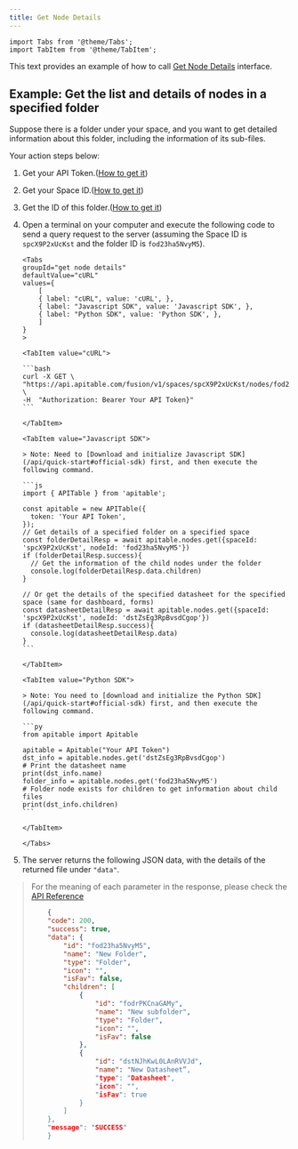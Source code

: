 ```yaml
---
title: Get Node Details
---
```


````mdx-code-block
import Tabs from '@theme/Tabs';
import TabItem from '@theme/TabItem';
````

This text provides an example of how to call [Get Node Details](/api/reference#operation/get-node-details) interface.

## Example: Get the list and details of nodes in a specified folder

Suppose there is a folder under your space, and you want to get detailed information about this folder, including the information of its sub-files.

Your action steps below:

1. Get your API Token.([How to get it](quick-start.md#get-api-token))

2. Get your Space ID.([How to get it](introduction.md#spaceid))

3. Get the ID of this folder.([How to get it](introduction.md#nodeid))

4. Open a terminal on your computer and execute the following code to send a query request to the server (assuming the Space ID is `spcX9P2xUcKst` and the folder ID is `fod23ha5NvyM5`).

    ````mdx-code-block
    <Tabs
    groupId="get node details"
    defaultValue="cURL"
    values={
        [
        { label: "cURL", value: 'cURL', },
        { label: "Javascript SDK", value: 'Javascript SDK', },
        { label: "Python SDK", value: 'Python SDK', },
        ]
    }
    >

    <TabItem value="cURL">

    ```bash
    curl -X GET \
    "https://api.apitable.com/fusion/v1/spaces/spcX9P2xUcKst/nodes/fod23ha5NvyM5" \
    -H  "Authorization: Bearer Your API Token}"
    ```

    </TabItem>

    <TabItem value="Javascript SDK">

    > Note: Need to [Download and initialize Javascript SDK](/api/quick-start#official-sdk) first, and then execute the following command.

    ```js
    import { APITable } from 'apitable';

    const apitable = new APITable({
      token: 'Your API Token',
    });
    // Get details of a specified folder on a specified space
    const folderDetailResp = await apitable.nodes.get({spaceId: 'spcX9P2xUcKst', nodeId: 'fod23ha5NvyM5'})
    if (folderDetailResp.success){
      // Get the information of the child nodes under the folder
      console.log(folderDetailResp.data.children)
    }

    // Or get the details of the specified datasheet for the specified space (same for dashboard, forms)
    const datasheetDetailResp = await apitable.nodes.get({spaceId: 'spcX9P2xUcKst', nodeId: 'dstZsEg3RpBvsdCgop'})
    if (datasheetDetailResp.success){
      console.log(datasheetDetailResp.data)
    }
    ```

    </TabItem>

    <TabItem value="Python SDK">

    > Note: You need to [download and initialize the Python SDK](/api/quick-start#official-sdk) first, and then execute the following command.

    ```py
    from apitable import Apitable

    apitable = Apitable("Your API Token")
    dst_info = apitable.nodes.get('dstZsEg3RpBvsdCgop')
    # Print the datasheet name
    print(dst_info.name)
    folder_info = apitable.nodes.get('fod23ha5NvyM5')
    # Folder node exists for children to get information about child files
    print(dst_info.children)
    ```

    </TabItem>

    </Tabs>
    ````
5. The server returns the following JSON data, with the details of the returned file under `"data"`.
> For the meaning of each parameter in the response, please check the [API Reference](/api/reference#operation/get-node-details) 
> 
> ```json
>     {
>     "code": 200,
>     "success": true,
>     "data": {
>         "id": "fod23ha5NvyM5",
>         "name": "New Folder",
>         "type": "Folder",
>         "icon": "",
>         "isFav": false,
>         "children": [
>             {
>                 "id": "fodrPKCnaGAMy",
>                 "name": "New subfolder",
>                 "type": "Folder",
>                 "icon": "",
>                 "isFav": false
>             },
>             {
>                 "id": "dstNJhKwL0LAnRVVJd",
>                 "name": "New Datasheet”,
>                 "type": "Datasheet",
>                 "icon": "",
>                 "isFav": true
>             }
>         ]
>     },
>     "message": "SUCCESS"
>     }
> ```
